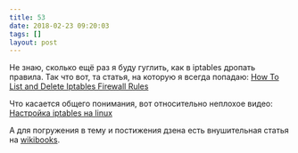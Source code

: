 ```yaml
---
title: 53
date: 2018-02-23 09:20:03
tags: []
layout: post
---
```


Не знаю, сколько ещё раз я буду гуглить, как в iptables дропать правила. Так что вот, та статья, на которую я всегда попадаю:
[How To List and Delete Iptables Firewall Rules](https://www.digitalocean.com/community/tutorials/how-to-list-and-delete-iptables-firewall-rules)

Что касается общего понимания, вот относительно неплохое видео:
[Настройка iptables на linux](https://www.youtube.com/watch?v=SYM5MvV4VIk)

А для погружения в тему и постижения дзена есть внушительная статья на [wikibooks](https://ru.wikibooks.org/wiki/Iptables).
